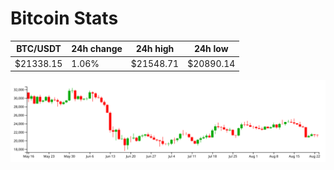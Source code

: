 # Bitcoin Stats

BTC/USDT|24h change|24h high|24h low|
|---|---|---|---|
|$21338.15|1.06%|$21548.71|$20890.14|

<img src="./chart.svg">
